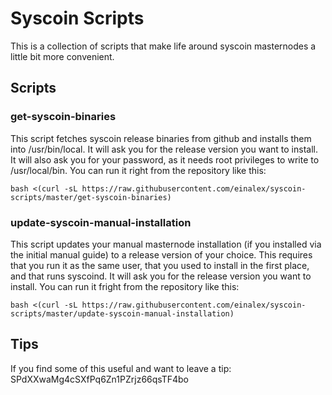 # Syscoin Scripts

This is a collection of scripts that make life around syscoin masternodes a little bit more convenient.

## Scripts

### get-syscoin-binaries

This script fetches syscoin release binaries from github and installs them into /usr/bin/local. It will ask you for the release version you want to install. It will also ask you for your password, as it needs root privileges to write to /usr/local/bin. 
You can run it right from the repository like this:

`bash <(curl -sL https://raw.githubusercontent.com/einalex/syscoin-scripts/master/get-syscoin-binaries)`

### update-syscoin-manual-installation

This script updates your manual masternode installation (if you installed via the initial manual guide) to a release version of your choice. This requires that you run it as the same user, that you used to install in the first place, and that runs syscoind. It will ask you for the release version you want to install. 
You can run it fright from the repository like this:

`bash <(curl -sL https://raw.githubusercontent.com/einalex/syscoin-scripts/master/update-syscoin-manual-installation)`

## Tips
If you find some of this useful and want to leave a tip: SPdXXwaMg4cSXfPq6Zn1PZrjz66qsTF4bo
